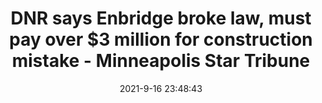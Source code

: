 ---
"title": "DNR says Enbridge broke law, must pay over $3 million for construction mistake - Minneapolis Star Tribune"
"date": "2021-9-16 23:48:43"
"feed_name": "GOOGLENEWSCONSTRUCTION"
"feed_website": "https://news.google.com/search?q=construction%2Bincident&hl=en-US&gl=US&ceid=US:en"
"feed_rss": "https://news.google.com/rss/search?q=construction%2Bincident&hl=en-US&gl=US&ceid=US:en"
"link": "https://www.startribune.com/dnr-says-enbridge-broke-law-must-pay-over-3-million-for-construction-mistake/600098010/"
"file": "_posts/2021-1-1-5309b8f5e15dcd08a5960fe1d37be84e0bde5106.md"
"accident": "0"
"drilling": "0"
"dead": "0"
"injured": "0"
---